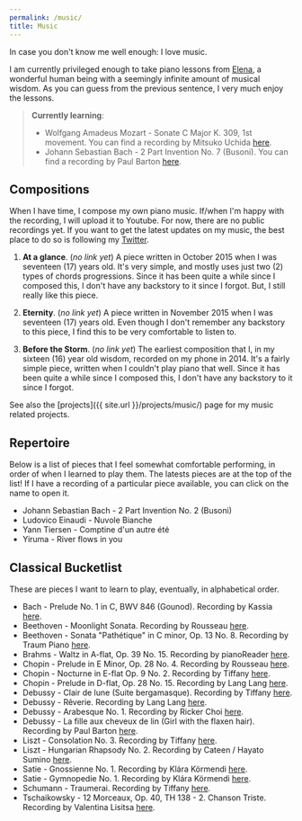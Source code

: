 ```yaml
---
permalink: /music/
title: Music
---
```


In case you don't know me well enough: I love music.

I am currently privileged enough to take piano lessons from [Elena](https://www.pianoleseindhoven.nl/),
a wonderful human being with a seemingly infinite amount of musical wisdom.
As you can guess from the previous sentence, I very much enjoy the lessons.

> **Currently learning**:
>
> - Wolfgang Amadeus Mozart - Sonate C Major K. 309, 1st movement. You can find a recording by Mitsuko Uchida [here](https://www.youtube.com/watch?v=7QgT4_e8PTg).
> - Johann Sebastian Bach - 2 Part Invention No. 7 (Busoni). You can find a recording by Paul Barton [here](https://www.youtube.com/watch?v=sVODyrh6cdc).

## Compositions

When I have time, I compose my own piano music. If/when I'm happy with the recording, I will upload it to Youtube.
For now, there are no public recordings yet. If you want to get the latest updates on my music, the best place to do so is following my [Twitter](https://twitter.com/dbarenholz).

1. **At a glance**. (_no link yet_)
   A piece written in October 2015 when I was seventeen (17) years old.
   It's very simple, and mostly uses just two (2) types of chords progressions.
   Since it has been quite a while since I composed this, I don't have any backstory to it since I forgot.
   But, I still really like this piece.

2. **Eternity**. (_no link yet_)
   A piece written in November 2015 when I was seventeen (17) years old.
   Even though I don't remember any backstory to this piece, I find this to be very comfortable to listen to.

3. **Before the Storm**. (_no link yet_)
   The earliest composition that I, in my sixteen (16) year old wisdom, recorded on my phone in 2014.
   It's a fairly simple piece, written when I couldn't play piano that well.
   Since it has been quite a while since I composed this, I don't have any backstory to it since I forgot.

See also the [projects]({{ site.url }}/projects/music/) page for my music related projects.

## Repertoire

Below is a list of pieces that I feel somewhat comfortable performing, in order of when I learned to play them.
The latests pieces are at the top of the list!
If I have a recording of a particular piece available, you can click on the name to open it.

- Johann Sebastian Bach - 2 Part Invention No. 2 (Busoni)
- Ludovico Einaudi - Nuvole Bianche
- Yann Tiersen - Comptine d'un autre été
- Yiruma - River flows in you

## Classical Bucketlist

These are pieces I want to learn to play, eventually, in alphabetical order.

- Bach - Prelude No. 1 in C, BWV 846 (Gounod).
  Recording by Kassia [here](https://www.youtube.com/watch?v=7VNIDsEqtmE).
- Beethoven - Moonlight Sonata.
  Recording by Rousseau [here](https://www.youtube.com/watch?v=4591dCHe_sE).
- Beethoven - Sonata "Pathétique" in C minor, Op. 13 No. 8.
  Recording by Traum Piano [here](https://www.youtube.com/watch?v=91MTUXla-lE).
- Brahms - Waltz in A-flat, Op. 39 No. 15.
  Recording by pianoReader [here](https://www.youtube.com/watch?v=jd7yt4somIA).
- Chopin - Prelude in E Minor, Op. 28 No. 4.
  Recording by Rousseau [here](https://www.youtube.com/watch?v=CU9RgI9j7Do).
- Chopin - Nocturne in E-flat Op. 9 No. 2.
  Recording by Tiffany [here](https://www.youtube.com/watch?v=yDSxPiFOrEY).
- Chopin - Prelude in D-flat, Op. 28 No. 15.
  Recording by Lang Lang [here](https://www.youtube.com/watch?v=R2d2spnXyLA).
- Debussy - Clair de lune (Suite bergamasque).
  Recording by Tiffany [here](https://www.youtube.com/watch?v=8O-1wkQ-6T0).
- Debussy - Rêverie.
  Recording by Lang Lang [here](https://www.youtube.com/watch?v=ouYT5OEPfRI).
- Debussy - Arabesque No. 1.
  Recording by Ricker Choi [here](https://www.youtube.com/watch?v=XMVmQAW0CM8).
- Debussy - La fille aux cheveux de lin (Girl with the flaxen hair).
  Recording by Paul Barton [here](https://www.youtube.com/watch?v=crDkJJkT-sE).
- Liszt - Consolation No. 3.
  Recording by Tiffany [here](https://www.youtube.com/watch?v=ND3j5FNM5BQ).
- Liszt - Hungarian Rhapsody No. 2.
  Recording by Cateen / Hayato Sumino [here](https://www.youtube.com/watch?v=NNDwczyjqt4).
- Satie - Gnossienne No. 1.
  Recording by Klára Körmendi [here](https://www.youtube.com/watch?v=tXqtQdGo_pU).
- Satie - Gymnopedie No. 1.
  Recording by Klára Körmendi [here](https://www.youtube.com/watch?v=_FYigQaef08).
- Schumann - Traumerai.
  Recording by Tiffany [here](https://www.youtube.com/watch?v=4YSmhDtMSfQ).
- Tschaikowsky - 12 Morceaux, Op. 40, TH 138 - 2. Chanson Triste.
  Recording by Valentina Lisitsa [here](https://www.youtube.com/watch?v=2s7Te7qv7Fk).
